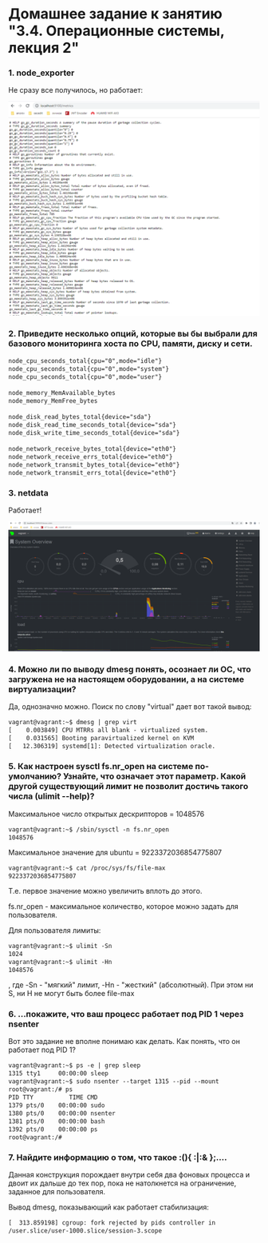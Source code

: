 # Домашнее задание к занятию "3.4. Операционные системы, лекция 2"

### 1.  node_exporter
Не сразу все получилось, но работает:

![Metrics](img1.png "metrics")

### 2. Приведите несколько опций, которые вы бы выбрали для базового мониторинга хоста по CPU, памяти, диску и сети.

    node_cpu_seconds_total{cpu="0",mode="idle"}
    node_cpu_seconds_total{cpu="0",mode="system"}
    node_cpu_seconds_total{cpu="0",mode="user"}
    
    node_memory_MemAvailable_bytes 
    node_memory_MemFree_bytes
    
    node_disk_read_bytes_total{device="sda"} 
    node_disk_read_time_seconds_total{device="sda"} 
    node_disk_write_time_seconds_total{device="sda"}
    
    node_network_receive_bytes_total{device="eth0"}
    node_network_receive_errs_total{device="eth0"}  
    node_network_transmit_bytes_total{device="eth0"}
    node_network_transmit_errs_total{device="eth0"}

### 3. netdata

Работает!

![Netdata](img2.png "netdata")

### 4. Можно ли по выводу dmesg понять, осознает ли ОС, что загружена не на настоящем оборудовании, а на системе виртуализации?

Да, однозначно можно. Поиск по слову "virtual" дает вот такой вывод:

    vagrant@vagrant:~$ dmesg | grep virt
    [    0.003849] CPU MTRRs all blank - virtualized system.
    [    0.031565] Booting paravirtualized kernel on KVM
    [   12.306319] systemd[1]: Detected virtualization oracle.

### 5. Как настроен sysctl fs.nr_open на системе по-умолчанию? Узнайте, что означает этот параметр. Какой другой существующий лимит не позволит достичь такого числа (ulimit --help)?

Максимальное число открытых дескрипторов = 1048576

    vagrant@vagrant:~$ /sbin/sysctl -n fs.nr_open
    1048576

Максимальное значение для ubuntu = 9223372036854775807 

    vagrant@vagrant:~$ cat /proc/sys/fs/file-max
    9223372036854775807

Т.е. первое значение можно увеличить вплоть до этого.

fs.nr_open - максимальное количество, которое можно задать для пользователя.

Для пользователя лимиты: 

    vagrant@vagrant:~$ ulimit -Sn
    1024
    vagrant@vagrant:~$ ulimit -Hn
    1048576

, где -Sn - "мягкий" лимит, -Hn - "жесткий" (абсолютный). При этом ни S, ни H не могут быть более file-max

### 6. ...покажите, что ваш процесс работает под PID 1 через nsenter

Вот это задание не вполне понимаю как делать. Как понять, что он работает под PID 1?

    vagrant@vagrant:~$ ps -e | grep sleep
    1315 tty1     00:00:00 sleep
    vagrant@vagrant:~$ sudo nsenter --target 1315 --pid --mount
    root@vagrant:/# ps
    PID TTY          TIME CMD
    1379 pts/0    00:00:00 sudo
    1380 pts/0    00:00:00 nsenter
    1381 pts/0    00:00:00 bash
    1392 pts/0    00:00:00 ps
    root@vagrant:/#

### 7. Найдите информацию о том, что такое :(){ :|:& };....

Данная конструкция порождает внутри себя два фоновых процесса и двоит их дальше до тех пор, пока не натолкнется на ограничение, заданное для пользователя.

Вывод dmesg, показывающий как работает стабилизация:

    [  313.859198] cgroup: fork rejected by pids controller in /user.slice/user-1000.slice/session-3.scope

